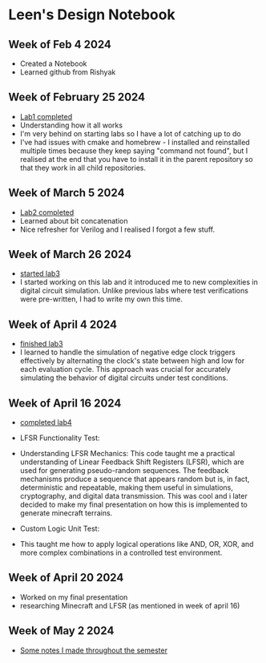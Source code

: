 # Leen's Design Notebook

## Week of Feb 4 2024

- Created a Notebook
- Learned github from Rishyak

## Week of February 25 2024
- [Lab1 completed](https://github.com/LeenKharouf/lab1)
- Understanding how it all works 
- I'm very behind on starting labs so I have a lot of catching up to do
- I've had issues with cmake and homebrew - I installed and reinstalled multiple times because they keep saying "command not found", but I realised at the end that you have to install it in the parent repository so that they work in all child repositories.

## Week of March 5 2024
- [Lab2 completed](https://github.com/LeenKharouf/onboarding-lab-2)
- Learned about bit concatenation
- Nice refresher for Verilog and I realised I forgot a few stuff.

## Week of March 26  2024
- [started lab3](https://github.com/LeenKharouf/onboarding-lab-3)
- I started working on this lab and it introduced me to new complexities in digital circuit simulation. Unlike previous labs where test verifications were pre-written, I had to write my own this time.

## Week of April 4 2024
- [finished lab3](https://github.com/LeenKharouf/onboarding-lab-3)
- I learned to handle the simulation of negative edge clock triggers effectively by alternating the clock's state between high and low for each evaluation cycle. This approach was crucial for accurately simulating the behavior of digital circuits under test conditions.


## Week of April 16 2024
- [completed lab4](https://github.com/LeenKharouf/onboarding-lab-4)
- LFSR Functionality Test:
- Understanding LFSR Mechanics: This code taught me a practical understanding of Linear Feedback Shift Registers (LFSR), which are used for generating pseudo-random sequences. The feedback mechanisms produce a sequence that appears random but is, in fact, deterministic and repeatable, making them useful in simulations, cryptography, and digital data transmission. This was cool and i later decided to make my final presentation on how this is implemented to generate minecraft terrains.

- Custom Logic Unit Test:
- This taught me how to apply logical operations like AND, OR, XOR, and more complex combinations in a controlled test environment.


## Week of April 20 2024
- Worked on my final presentation
- researching Minecraft and LFSR (as mentioned in week of april 16)


## Week of May 2 2024
- [Some notes I made throughout the semester](https://carnation-eyeliner-5f1.notion.site/VIP-Processor-Chip-Design-3dee550913b544aa9b733f985dba2f55)
